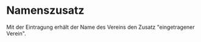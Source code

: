 # Namenszusatz

Mit der Eintragung erhält der Name des Vereins den Zusatz "eingetragener Verein". 

